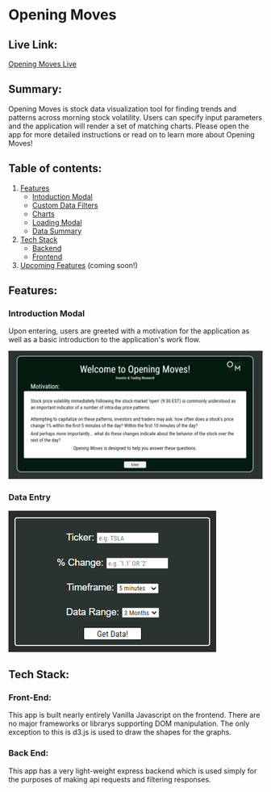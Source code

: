 # Opening Moves

## Live Link:
[Opening Moves Live](https://openingmoves.herokuapp.com/)

## Summary:
Opening Moves is stock data visualization tool for finding trends and patterns across morning stock volatility. Users can specify input parameters and the application will render a set of matching charts. Please open the app for more detailed instructions or read on to learn more about Opening Moves!

## Table of contents:

 1. [Features](#features)
    - [Intoduction Modal](#introduction-modal)
    - [Custom Data Filters](#data-entry)
    - [Charts](#charts)
    - [Loading Modal](#loading-modal)
    - [Data Summary](data-summary)
 2. [Tech Stack](#tech-stack])
    - [Backend](#backend)
    - [Frontend](#frontend)
 4. [Upcoming Features](#upcoming-features) (coming soon!)

## Features:

### Introduction Modal

Upon entering, users are greeted with a motivation for the application as well as a basic introduction to the application's work flow.

![introduction](public/images/introduction_modal.PNG)

### Data Entry

![data_entry](public/images/data_entry.PNG)

## Tech Stack:
### Front-End:
This app is built nearly entirely Vanilla Javascript on the frontend. There are no major frameworks or librarys supporting DOM manipulation. The only exception to this is d3.js is used to draw the shapes for the graphs.

### Back End:
This app has a very light-weight express backend which is used simply for the purposes of making api requests and filtering responses.
